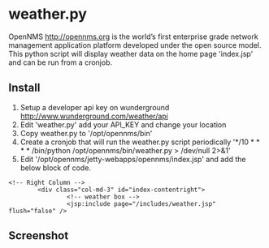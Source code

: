 # weather.py

OpenNMS http://opennms.org is the world’s first enterprise grade network management application platform developed under the open source model. This python script will display weather data on the home page 'index.jsp' and can be run from a cronjob.

## Install
1. Setup a developer api key on wunderground http://www.wunderground.com/weather/api
2. Edit 'weather.py' add your API_KEY and change your location
3. Copy weather.py to '/opt/opennms/bin'
4. Create a cronjob that will run the weather.py script periodically '\*/10 \* \* \* \* /bin/python /opt/opennms/bin/weather.py > /dev/null 2>&1'
5. Edit '/opt/opennms/jetty-webapps/opennms/index.jsp' and add the below block of code.
```
<!-- Right Column -->
        <div class="col-md-3" id="index-contentright">
                <!-- weather box -->
                <jsp:include page="/includes/weather.jsp" flush="false" />
```
## Screenshot
